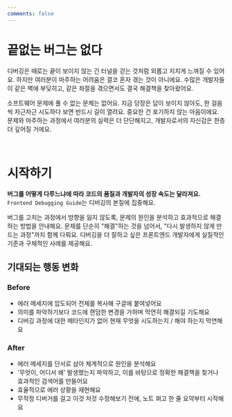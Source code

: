 ```yaml
---
comments: false
---
```


# 끝없는 버그는 없다

디버깅은 때로는 끝이 보이지 않는 긴 터널을 걷는 것처럼 외롭고 지치게 느껴질 수 있어요. 하지만 여러분이 마주하는 어려움은 결코 혼자 겪는 것이 아니에요. 수많은 개발자들이 같은 벽에 부딪히고, 같은 좌절을 겪으면서도 결국 해결책을 찾아왔어요.

소프트웨어 문제에 풀 수 없는 문제는 없어요. 지금 당장은 답이 보이지 않아도, 한 걸음씩 차근차근 시도하다 보면 반드시 길이 열려요. 중요한 건 포기하지 않는 마음이에요. 문제와 마주하는 과정에서 여러분의 실력은 더 단단해지고, 개발자로서의 자신감은 한층 더 깊어질 거에요.

<br/>

# 시작하기

**버그를 어떻게 다루느냐에 따라 코드의 품질과 개발자의 성장 속도는 달라져요.** `Frontend Debugging Guide`는 디버깅의 본질에 집중해요.

버그를 고치는 과정에서 방향을 잃지 않도록, 문제의 원인을 분석하고 효과적으로 해결하는 방법을 안내해요. 문제를 단순히 "해결"하는 것을 넘어서, "다시 발생하지 않게 만드는 과정"까지 함께 다뤄요. 디버깅을 더 잘하고 싶은 프론트엔드 개발자에게 실질적인 기준과 구체적인 사례를 제공해요.


## 기대되는 행동 변화

### Before
- 에러 메세지에 압도되어 전체를 복사해 구글에 붙여넣어요
- 의미를 파악하기보다 코드에 랜덤한 변경을 가하며 막연히 해결되길 기도해요
- 디버깅 과정에 대한 메타인지가 없어 현재 무엇을 시도하는지 / 해야 하는지 막연해요

### After
- 에러 메세지를 단서로 삼아 체계적으로 원인을 분석해요
- '무엇이, 어디서 왜' 발생했는지 파악하고, 이를 바탕으로 정확한 해결책을 찾거나 효과적인 검색어를 만들어요
- 효율적으로 에러 상황을 재현해요
- 무작정 디버거를 걸고 이것 저것 수정해보기 전에, 노트 펴고 한 줄 요약부터 시작해요